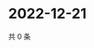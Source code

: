 # 2022-12-21

共 0 条

<!-- BEGIN WEIBO -->
<!-- 最后更新时间 Wed Dec 21 2022 21:12:11 GMT+0800 (China Standard Time) -->

<!-- END WEIBO -->
